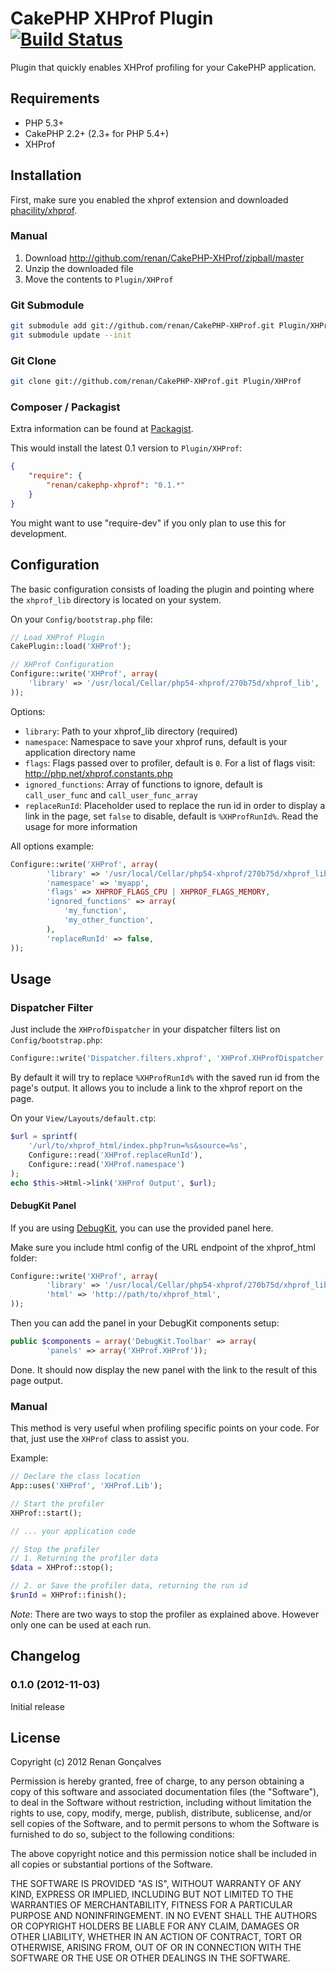 # CakePHP XHProf Plugin [![Build Status](https://secure.travis-ci.org/renan/CakePHP-XHProf.png?branch=master)](http://travis-ci.org/renan/CakePHP-XHProf)

Plugin that quickly enables XHProf profiling for your CakePHP application.

## Requirements

* PHP 5.3+
* CakePHP 2.2+ (2.3+ for PHP 5.4+)
* XHProf

## Installation
First, make sure you enabled the xhprof extension and downloaded [phacility/xhprof](https://github.com/phacility/xhprof).

### Manual

1. Download http://github.com/renan/CakePHP-XHProf/zipball/master
2. Unzip the downloaded file
3. Move the contents to `Plugin/XHProf`

### Git Submodule

```bash
git submodule add git://github.com/renan/CakePHP-XHProf.git Plugin/XHProf
git submodule update --init
```

### Git Clone

```bash
git clone git://github.com/renan/CakePHP-XHProf.git Plugin/XHProf
```

### Composer / Packagist

Extra information can be found at [Packagist](https://packagist.org/packages/renan/cakephp-xhprof).

This would install the latest 0.1 version to `Plugin/XHProf`:

```json
{
	"require": {
		"renan/cakephp-xhprof": "0.1.*"
	}
}
```
You might want to use "require-dev" if you only plan to use this for development.

## Configuration

The basic configuration consists of loading the plugin and pointing where the `xhprof_lib` directory is located on your system.

On your `Config/bootstrap.php` file:

```php
// Load XHProf Plugin
CakePlugin::load('XHProf');

// XHProf Configuration
Configure::write('XHProf', array(
	'library' => '/usr/local/Cellar/php54-xhprof/270b75d/xhprof_lib',
));
```

Options:

* `library`: Path to your xhprof_lib directory (required)
* `namespace`: Namespace to save your xhprof runs, default is your application directory name
* `flags`: Flags passed over to profiler, default is `0`. For a list of flags visit: http://php.net/xhprof.constants.php
* `ignored_functions`: Array of functions to ignore, default is `call_user_func` and `call_user_func_array`
* `replaceRunId`: Placeholder used to replace the run id in order to display a link in the page, set `false` to disable, default is `%XHProfRunId%`. Read the usage for more information

All options example:

```php
Configure::write('XHProf', array(
		'library' => '/usr/local/Cellar/php54-xhprof/270b75d/xhprof_lib',
		'namespace' => 'myapp',
		'flags' => XHPROF_FLAGS_CPU | XHPROF_FLAGS_MEMORY,
		'ignored_functions' => array(
			'my_function',
			'my_other_function',
		),
		'replaceRunId' => false,
));
```

## Usage

### Dispatcher Filter

Just include the `XHProfDispatcher` in your dispatcher filters list on `Config/bootstrap.php`:

```php
Configure::write('Dispatcher.filters.xhprof', 'XHProf.XHProfDispatcher');
```

By default it will try to replace `%XHProfRunId%` with the saved run id from the page's output.
It allows you to include a link to the xhprof report on the page.

On your `View/Layouts/default.ctp`:

```php
$url = sprintf(
	'/url/to/xhprof_html/index.php?run=%s&source=%s',
	Configure::read('XHProf.replaceRunId'),
	Configure::read('XHProf.namespace')
);
echo $this->Html->link('XHProf Output', $url);
```

#### DebugKit Panel
If you are using [DebugKit](https://github.com/cakephp/debug_kit), you can use the provided panel here.

Make sure you include html config of the URL endpoint of the xhprof_html folder:
```php
Configure::write('XHProf', array(
		'library' => '/usr/local/Cellar/php54-xhprof/270b75d/xhprof_lib',
		'html' => 'http://path/to/xhprof_html',
));
```

Then you can add the panel in your DebugKit components setup:
```php
public $components = array('DebugKit.Toolbar' => array(
		'panels' => array('XHProf.XHProf'));
```

Done. It should now display the new panel with the link to the result of this page output.

### Manual

This method is very useful when profiling specific points on your code.
For that, just use the `XHProf` class to assist you.

Example:

```php
// Declare the class location
App::uses('XHProf', 'XHProf.Lib');

// Start the profiler
XHProf::start();

// ... your application code

// Stop the profiler
// 1. Returning the profiler data
$data = XHProf::stop();

// 2. or Save the profiler data, returning the run id
$runId = XHProf::finish();
```

_Note_: There are two ways to stop the profiler as explained above. However only one can be used at each run.

## Changelog

### 0.1.0 (2012-11-03)

Initial release

## License

Copyright (c) 2012 Renan Gonçalves

Permission is hereby granted, free of charge, to any person obtaining a copy
of this software and associated documentation files (the "Software"), to deal
in the Software without restriction, including without limitation the rights
to use, copy, modify, merge, publish, distribute, sublicense, and/or sell
copies of the Software, and to permit persons to whom the Software is
furnished to do so, subject to the following conditions:

The above copyright notice and this permission notice shall be included in
all copies or substantial portions of the Software.

THE SOFTWARE IS PROVIDED "AS IS", WITHOUT WARRANTY OF ANY KIND, EXPRESS OR
IMPLIED, INCLUDING BUT NOT LIMITED TO THE WARRANTIES OF MERCHANTABILITY,
FITNESS FOR A PARTICULAR PURPOSE AND NONINFRINGEMENT. IN NO EVENT SHALL THE
AUTHORS OR COPYRIGHT HOLDERS BE LIABLE FOR ANY CLAIM, DAMAGES OR OTHER
LIABILITY, WHETHER IN AN ACTION OF CONTRACT, TORT OR OTHERWISE, ARISING FROM,
OUT OF OR IN CONNECTION WITH THE SOFTWARE OR THE USE OR OTHER DEALINGS IN
THE SOFTWARE.
